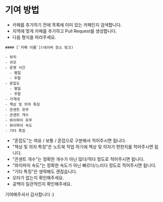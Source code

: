 # 기여 방법

- 카페를 추가하기 전에 목록에 이미 있는 카페인지 검색합니다.
- 지역에 맞게 카페를 추가하고 Pull Request를 생성합니다.
- 다음 형식을 따라주세요.

```
#### [`카페 이름`](네이버 장소 링크)

- 위치
- 규모
- 운영 시간
  - 평일
  - 주말
- 혼잡도
  - 평일
  - 주말
- 가격대
- 책상 및 의자 특징
- 콘센트 유무
- 콘센트 개수
- 와이파이 유무
- 와이파이 속도
- 기타 특징
```

- "혼잡도"는 여유 / 보통 / 혼잡으로 구분해서 적어주시면 됩니다.
- "책상 및 의자 특징"은 노트북 작업 하기에 책상 및 의자가 편한지를 적어주시면 됩니다.
- "콘센트 개수"는 정확한 개수가 아닌 많다/적다 정도로 적어주시면 됩니다.
- "와이파이 속도"는 정확한 속도가 아닌 빠르다/느리다 정도로 적어주시면 됩니다.
- "기타 특징"은 생략해도 괜찮습니다.
- 오타가 없는지 확인해주세요.
- 공백이 일관적인지 확인해주세요.

기여해주셔서 감사합니다 :)
